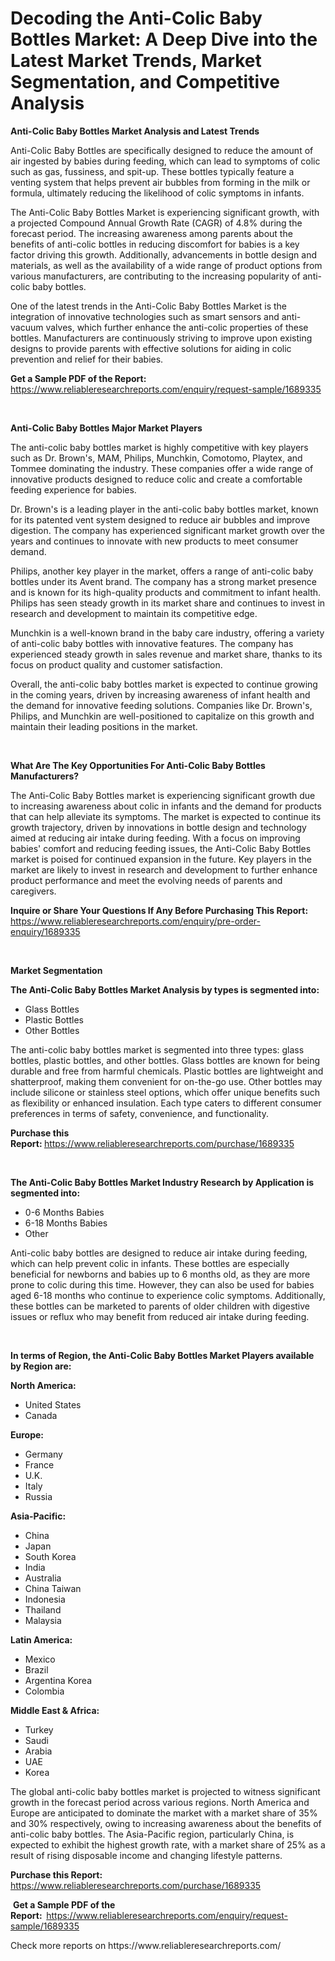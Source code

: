 <p><h1>Decoding the Anti-Colic Baby Bottles Market: A Deep Dive into the Latest Market Trends, Market Segmentation, and Competitive Analysis</h1></p><p><strong>Anti-Colic Baby Bottles Market Analysis and Latest Trends</strong></p>
<p><p>Anti-Colic Baby Bottles are specifically designed to reduce the amount of air ingested by babies during feeding, which can lead to symptoms of colic such as gas, fussiness, and spit-up. These bottles typically feature a venting system that helps prevent air bubbles from forming in the milk or formula, ultimately reducing the likelihood of colic symptoms in infants.</p><p>The Anti-Colic Baby Bottles Market is experiencing significant growth, with a projected Compound Annual Growth Rate (CAGR) of 4.8% during the forecast period. The increasing awareness among parents about the benefits of anti-colic bottles in reducing discomfort for babies is a key factor driving this growth. Additionally, advancements in bottle design and materials, as well as the availability of a wide range of product options from various manufacturers, are contributing to the increasing popularity of anti-colic baby bottles.</p><p>One of the latest trends in the Anti-Colic Baby Bottles Market is the integration of innovative technologies such as smart sensors and anti-vacuum valves, which further enhance the anti-colic properties of these bottles. Manufacturers are continuously striving to improve upon existing designs to provide parents with effective solutions for aiding in colic prevention and relief for their babies.</p></p>
<p><strong>Get a Sample PDF of the Report:&nbsp;</strong> <a href="https://www.reliableresearchreports.com/enquiry/request-sample/1689335">https://www.reliableresearchreports.com/enquiry/request-sample/1689335</a></p>
<p>&nbsp;</p>
<p><strong>Anti-Colic Baby Bottles Major Market Players</strong></p>
<p><p>The anti-colic baby bottles market is highly competitive with key players such as Dr. Brown's, MAM, Philips, Munchkin, Comotomo, Playtex, and Tommee dominating the industry. These companies offer a wide range of innovative products designed to reduce colic and create a comfortable feeding experience for babies.</p><p>Dr. Brown's is a leading player in the anti-colic baby bottles market, known for its patented vent system designed to reduce air bubbles and improve digestion. The company has experienced significant market growth over the years and continues to innovate with new products to meet consumer demand.</p><p>Philips, another key player in the market, offers a range of anti-colic baby bottles under its Avent brand. The company has a strong market presence and is known for its high-quality products and commitment to infant health. Philips has seen steady growth in its market share and continues to invest in research and development to maintain its competitive edge.</p><p>Munchkin is a well-known brand in the baby care industry, offering a variety of anti-colic baby bottles with innovative features. The company has experienced steady growth in sales revenue and market share, thanks to its focus on product quality and customer satisfaction.</p><p>Overall, the anti-colic baby bottles market is expected to continue growing in the coming years, driven by increasing awareness of infant health and the demand for innovative feeding solutions. Companies like Dr. Brown's, Philips, and Munchkin are well-positioned to capitalize on this growth and maintain their leading positions in the market.</p></p>
<p>&nbsp;</p>
<p><strong>What Are The Key Opportunities For Anti-Colic Baby Bottles Manufacturers?</strong></p>
<p><p>The Anti-Colic Baby Bottles market is experiencing significant growth due to increasing awareness about colic in infants and the demand for products that can help alleviate its symptoms. The market is expected to continue its growth trajectory, driven by innovations in bottle design and technology aimed at reducing air intake during feeding. With a focus on improving babies' comfort and reducing feeding issues, the Anti-Colic Baby Bottles market is poised for continued expansion in the future. Key players in the market are likely to invest in research and development to further enhance product performance and meet the evolving needs of parents and caregivers.</p></p>
<p><strong>Inquire or Share Your Questions If Any Before Purchasing This Report:</strong> <a href="https://www.reliableresearchreports.com/enquiry/pre-order-enquiry/1689335">https://www.reliableresearchreports.com/enquiry/pre-order-enquiry/1689335</a></p>
<p>&nbsp;</p>
<p><strong>Market Segmentation</strong></p>
<p><strong>The Anti-Colic Baby Bottles Market Analysis by types is segmented into:</strong></p>
<p><ul><li>Glass Bottles</li><li>Plastic Bottles</li><li>Other Bottles</li></ul></p>
<p><p>The anti-colic baby bottles market is segmented into three types: glass bottles, plastic bottles, and other bottles. Glass bottles are known for being durable and free from harmful chemicals. Plastic bottles are lightweight and shatterproof, making them convenient for on-the-go use. Other bottles may include silicone or stainless steel options, which offer unique benefits such as flexibility or enhanced insulation. Each type caters to different consumer preferences in terms of safety, convenience, and functionality.</p></p>
<p><strong>Purchase this Report:&nbsp;</strong><a href="https://www.reliableresearchreports.com/purchase/1689335">https://www.reliableresearchreports.com/purchase/1689335</a></p>
<p>&nbsp;</p>
<p><strong>The Anti-Colic Baby Bottles Market Industry Research by Application is segmented into:</strong></p>
<p><ul><li>0-6 Months Babies</li><li>6-18 Months Babies</li><li>Other</li></ul></p>
<p><p>Anti-colic baby bottles are designed to reduce air intake during feeding, which can help prevent colic in infants. These bottles are especially beneficial for newborns and babies up to 6 months old, as they are more prone to colic during this time. However, they can also be used for babies aged 6-18 months who continue to experience colic symptoms. Additionally, these bottles can be marketed to parents of older children with digestive issues or reflux who may benefit from reduced air intake during feeding.</p></p>
<p>&nbsp;</p>
<p><strong>In terms of Region, the Anti-Colic Baby Bottles Market Players available by Region are:</strong></p>
<p>
    <p> <strong> North America: </strong>
        <ul>
            <li>United States</li>
            <li>Canada</li>
        </ul>
        </p> 
    <p> <strong> Europe: </strong>
        <ul>
            <li>Germany</li>
            <li>France</li>
            <li>U.K.</li>
            <li>Italy</li>
            <li>Russia</li>
        </ul>
        </p> 
    <p> <strong> Asia-Pacific: </strong>
        <ul>
            <li>China</li>
            <li>Japan</li>
            <li>South Korea</li>
            <li>India</li>
            <li>Australia</li>
            <li>China Taiwan</li>
            <li>Indonesia</li>
            <li>Thailand</li>
            <li>Malaysia</li>
        </ul>
        </p> 
    <p> <strong> Latin America: </strong>
        <ul>
            <li>Mexico</li>
            <li>Brazil</li>
            <li>Argentina Korea</li>
            <li>Colombia</li>
        </ul>
        </p> 
    <p> <strong> Middle East & Africa: </strong>
        <ul>
            <li>Turkey</li>
            <li>Saudi</li>
            <li>Arabia</li>
            <li>UAE</li>
            <li>Korea</li>
        </ul>
    </p>
    </p>
<p><p>The global anti-colic baby bottles market is projected to witness significant growth in the forecast period across various regions. North America and Europe are anticipated to dominate the market with a market share of 35% and 30% respectively, owing to increasing awareness about the benefits of anti-colic baby bottles. The Asia-Pacific region, particularly China, is expected to exhibit the highest growth rate, with a market share of 25% as a result of rising disposable income and changing lifestyle patterns.</p></p>
<p><strong>Purchase this Report: </strong><a href="https://www.reliableresearchreports.com/purchase/1689335">https://www.reliableresearchreports.com/purchase/1689335</a></p>
<p>&nbsp;<strong>Get a Sample PDF of the Report:&nbsp;&nbsp;</strong><a href="https://www.reliableresearchreports.com/enquiry/request-sample/1689335">https://www.reliableresearchreports.com/enquiry/request-sample/1689335</a></p>
<p><strong></strong></p>
<p>Check more reports on https://www.reliableresearchreports.com/</p>